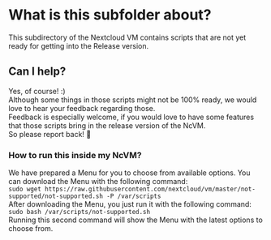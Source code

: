 # What is this subfolder about?
This subdirectory of the Nextcloud VM contains scripts that are not yet ready for getting into the Release version.

## Can I help?
Yes, of course! :)<br>
Although some things in those scripts might not be 100% ready, we would love to hear your feedback regarding those.<br>
Feedback is especially welcome, if you would love to have some features that those scripts bring in the release version of the NcVM.<br>
So please report back! 🚀

### How to run this inside my NcVM?
We have prepared a Menu for you to choose from available options. You can download the Menu with the following command:<br>
`sudo wget https://raw.githubusercontent.com/nextcloud/vm/master/not-supported/not-supported.sh -P /var/scripts`<br>
After downloading the Menu, you just run it with the following command:<br>
`sudo bash /var/scripts/not-supported.sh`<br>
Running this second command will show the Menu with the latest options to choose from.
